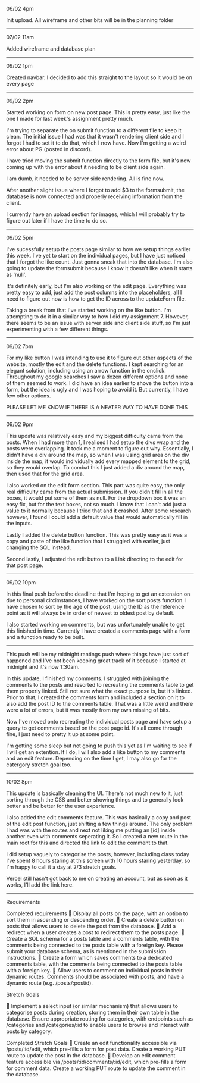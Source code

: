 06/02 4pm

Init upload. All wireframe and other bits will be in the planning folder

---

07/02 11am

Added wireframe and database plan

---

09/02 1pm

Created navbar. I decided to add this straight to the layout so it would be on every page

---

09/02 2pm

Started working on form on new post page. This is pretty easy, just like the one I made for last week's assignment pretty much.

I'm trying to separate the on submit function to a different file to keep it clean. The initial issue I had was that it wasn't rendering client side and I forgot I had to set it to do that, which I now have. Now I'm getting a weird error about PG (posted in discord).

I have tried moving the submit function directly to the form file, but it's now coming up with the error about it needing to be client side again.

I am dumb, it needed to be server side rendering. All is fine now.

After another slight issue where I forgot to add $3 to the formsubmit, the database is now connected and properly receiving information from the client.

I currently have an upload section for images, which I will probably try to figure out later if I have the time to do so.

---

09/02 5pm

I've sucessfully setup the posts page similar to how we setup things earlier this week. I've yet to start on the individual pages, but I have just noticed that I forgot the like count. Just gonna sneak that into the database. I'm also going to update the formsubmit because I know it doesn't like when it starts as 'null'.

It's definitely early, but I'm also working on the edit page. Everything was pretty easy to add, just add the post columns into the placeholders, all I need to figure out now is how to get the ID across to the updateForm file.

Taking a break from that I've started working on the like button. I'm attempting to do it in a similar way to how I did my assignment 7. However, there seems to be an issue with server side and client side stuff, so I'm just experimenting with a few different things.

---

09/02 7pm

For my like button I was intending to use it to figure out other aspects of the website, mostly the edit and the delete functions. I kept searching for an elegant solution, including using an arrow function in the onclick. Throughout my google searches I saw a dozen different options and none of them seemed to work. I did have an idea earlier to shove the button into a form, but the idea is ugly and I was hoping to avoid it. But currently, I have few other options.

PLEASE LET ME KNOW IF THERE IS A NEATER WAY TO HAVE DONE THIS

---

09/02 9pm

This update was relatively easy and my biggest difficulty came from the posts. When I had more than 1, I realised I had setup the divs wrap and the posts were overlapping. It took me a moment to figure out why. Essentially, I didn't have a div around the map, so when I was using grid area on the div inside the map, it would individually add every mapped element to the grid, so they would overlap. To combat this I just added a div around the map, then used that for the grid area.

I also worked on the edit form section. This part was quite easy, the only real difficulty came from the actual submission. If you didn't fill in all the boxes, it would put some of them as null. For the dropdown box it was an easy fix, but for the text boxes, not so much. I know that I can't add just a value to it normally because I tried that and it crashed. After some research however, I found I could add a default value that would automatically fill in the inputs.

Lastly I added the delete button function. This was pretty easy as it was a copy and paste of the like function that I struggled with earlier, just changing the SQL instead.

Second lastly, I adjusted the edit button to a Link directing to the edit for that post page.

---

09/02 10pm

In this final push before the deadline that I'm hoping to get an extension on due to personal circimstances, I have worked on the sort posts function. I have chosen to sort by the age of the post, using the ID as the reference point as it will always be in order of newest to oldest post by default.

I also started working on comments, but was unfortunately unable to get this finished in time. Currently I have created a comments page with a form and a function ready to be built.

---

This push will be my midnight rantings push where things have just sort of happened and I've not been keeping great track of it because I started at midnight and it's now 1:30am.

In this update, I finished my comments. I struggled with joining the comments to the posts and resorted to recreating the comments table to get them properly linked. Still not sure what the exact purpose is, but it's linked. Prior to that, I created the comments form and included a section on it to also add the post ID to the comments table. That was a little weird and there were a lot of errors, but it was mostly from my own missing of bits.

Now I've moved onto recreating the individual posts page and have setup a query to get comments based on the post page id. It's all come through fine, I just need to pretty it up at some point.

I'm getting some sleep but not going to push this yet as I'm waiting to see if I will get an extention. If I do, I will also add a like button to my comments and an edit feature. Depending on the time I get, I may also go for the catergory stretch goal too.

---

10/02 8pm

This update is basically cleaning the UI. There's not much new to it, just sorting through the CSS and better showing things and to generally look better and be better for the user experience.

I also added the edit comments feature. This was basically a copy and post of the edit post function, just shifting a few things around. The only problem I had was with the routes and next not liking me putting an [id] inside another even with comments seperating it. So I created a new route in the main root for this and directed the link to edit the comment to that.

I did setup vaguely to categorise the posts, however, including class today I've spent 8 hours staring at this screen with 10 hours staring yesterday, so I'm happy to call it a day at 2/3 stretch goals.

Vercel still hasn't got back to me on creating an account, but as soon as it works, I'll add the link here.

---

Requirements

Completed requirements
🎯 Display all posts on the page, with an option to sort them in ascending or descending order.
🎯 Create a delete button on posts that allows users to delete the post from the database.
🎯 Add a redirect when a user creates a post to redirect them to the posts page.
🎯 Create a SQL schema for a posts table and a comments table, with the comments being connected to the posts table with a foreign key.
Please submit your database schema, as is mentioned in the submission instructions.
🎯 Create a form which saves comments to a dedicated comments table, with the comments being connected to the posts table with a foreign key.
🎯 Allow users to comment on individual posts in their dynamic routes. Comments should be associated with posts, and have a dynamic route (e.g. /posts/:postid).

Stretch Goals

🏹 Implement a select input (or similar mechanism) that allows users to categorise posts during creation, storing them in their own table in the database. Ensure appropriate routing for categories, with endpoints such as /categories and /categories/:id to enable users to browse and interact with posts by category.

Completed Stretch Goals
🏹 Create an edit functionality accessible via /posts/:id/edit, which pre-fills a form for post data. Create a working PUT route to update the post in the database.
🏹 Develop an edit comment feature accessible via /posts/:id/comments/:id/edit, which pre-fills a form for comment data. Create a working PUT route to update the comment in the database.
